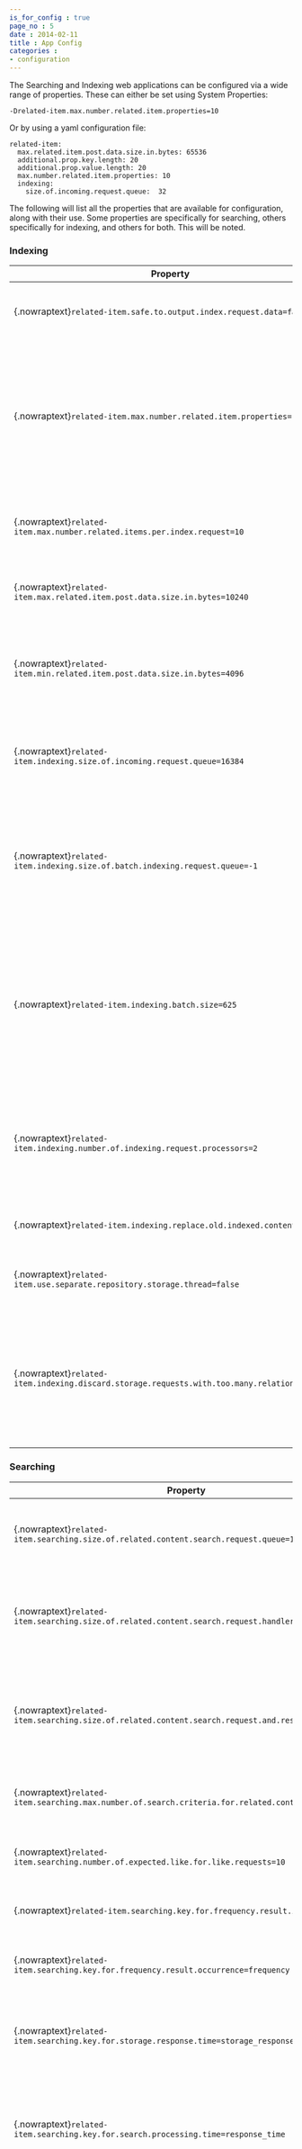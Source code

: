 ```yaml
---
is_for_config : true
page_no : 5
date : 2014-02-11
title : App Config
categories : 
- configuration
---
```


The Searching and Indexing web applications can be configured via a wide range of properties.  These can either be set using System Properties:

    -Drelated-item.max.number.related.item.properties=10

Or by using a yaml configuration file:


    related-item:  
      max.related.item.post.data.size.in.bytes: 65536
      additional.prop.key.length: 20
      additional.prop.value.length: 20
      max.number.related.item.properties: 10
      indexing:
        size.of.incoming.request.queue:  32
    

The following will list all the properties that are available for configuration, along with their use.  Some properties are specifically for searching, others specifically for indexing, and others for both.  This will be noted.


### Indexing ###

Property | Use  
 ---- | ---- 
{.nowraptext}`related-item.safe.to.output.index.request.data=false` | Writes to logs (when DEBUG) the index request data 
{.nowraptext}`related-item.max.number.related.item.properties=10`    | The max number of properties a related item can have.  More properties than this will be silently discarded.  There is no guarantee of ordering 
{.nowraptext}`related-item.max.number.related.items.per.index.request=10`  | The max number of related items in a single index POST request 
{.nowraptext}`related-item.max.related.item.post.data.size.in.bytes=10240`  | Max size in bytes of the POST data for an index request 
{.nowraptext}`related-item.min.related.item.post.data.size.in.bytes=4096`   | The minimum size, in bytes, of the POSTed json data for an index request 
{.nowraptext}`related-item.indexing.size.of.incoming.request.queue=16384` | Size of the ring buffer that accepts incoming indexing POST requests 
{.nowraptext}`related-item.indexing.size.of.batch.indexing.request.queue=-1` | The size of the ring buffer for each indexing processor that batch posts indexing requests to elasticsearch
{.nowraptext}`related-item.indexing.batch.size=625` | The max number of related item objects (a single index request will have many related item objects), that can be sent for batching indexing to elastic search.
{.nowraptext}`related-item.indexing.number.of.indexing.request.processors=2` | number of processors used to perform indexing (sending batch indexing requests) to elasticsearch
{.nowraptext}`related-item.indexing.replace.old.indexed.content=false` | replace existing content (false)
{.nowraptext}`related-item.use.separate.repository.storage.thread=false` | Use a separate thread for performing indexing
{.nowraptext}`related-item.indexing.discard.storage.requests.with.too.many.relations=false` | Silently discard related items in the indexing request it there are too many.  Indexes up to the max, discards the others   

### Searching ###

Property | Use  
 ---- | ---- 
{.nowraptext}`related-item.searching.size.of.related.content.search.request.queue=16384` | Size of the ring buffer that accepts incoming search requests
{.nowraptext}`related-item.searching.size.of.related.content.search.request.handler.queue=-1` | Size of the ring buffer for each search processor that submits search requests to elasticsearch
{.nowraptext}`related-item.searching.size.of.related.content.search.request.and.response.queue=-1` | Size of the ring buffer that is used to store incoming Request AsyncContext objects for later retrieval
{.nowraptext}`related-item.searching.max.number.of.search.criteria.for.related.content=10` | number of additional properties that will be searched on
{.nowraptext}`related-item.searching.number.of.expected.like.for.like.requests=10` | The number of search request that we expect to be similar
{.nowraptext}`related-item.searching.key.for.frequency.result.id=id` | The key used for the id field in the search result json
{.nowraptext}`related-item.searching.key.for.frequency.result.occurrence=frequency` | The key used for the frequency in the search results json
{.nowraptext}`related-item.searching.key.for.storage.response.time=storage_response_time` | Key used to represent how long the elasticsearch request took, in the json response doc 
{.nowraptext}`related-item.searching.key.for.search.processing.time=response_time` | Key used to represent how long the complete search request took.  It is the key used in the response json
{.nowraptext}`related-item.searching.key.for.frequency.result.overall.no.of.related.items=size` | Key in the search response used to represent the number of frequencies returned
{.nowraptext}`related-item.searching.key.for.frequency.results=results` | Key in the search response json under which the frequencies are found
{.nowraptext}`related-item.searching.request.parameter.for.size=maxresults` | Request parameter used to specify the max number of frequencies to return
{.nowraptext}`related-item.searching.request.parameter.for.id=id` | Parameter used to associate the id in a map of request parameters
{.nowraptext}`related-item.searching.default.number.of.results=4` | Default number of search result (frequencies) to return
{.nowraptext}`related-item.searching.size.of.response.processing.queue=-1` | Size of ring buffer for processing search results and sending json response to the awaiting AsyncContext
{.nowraptext}`related-item.searching.number.of.searching.request.processors=2` |  The number of ring buffers (processors) that will be sending search requests to elasticsearch
{.nowraptext}`related-item.storage.frequently.related.items.facet.results.facet.name=frequently-related-with` | The property used for naming the facet during the search request to elastic search 
{.nowraptext}`related-item.storage.searching.facet.search.execution.hint=map` | Used during search request to elastic search.  The setting of 'map' is the default.  Makes request much much faster 
{.nowraptext}`related-item.searching.frequently.related.search.timeout.in.millis=5000` | Timeout in millis for elasticsearch requests
{.nowraptext}`related-item.searching.timed.out.search.request.status.code=504` | The http status code when a timeout occurs
{.nowraptext}`related-item.searching.failed.search.request.status.code=502` | The http status code when a search request fails to talk to elasticsearch
{.nowraptext}`related-item.searching.not.found.search.request.status.code=404` | The http status code when no search result is found
{.nowraptext}`related-item.searching.found.search.results.handler.status.code=200` | The http status code when a match is found
{.nowraptext}`related-item.searching.missing.search.results.handler.status.code=500` | The http status code when we cannot handle the json search response
{.nowraptext}`related-item.searching.use.shared.search.repository=false` | Whether the search processors use a shared connection to elastic search
{.nowraptext}`related-item.searching.response.debug.output.enabled=false` | Output the response json being sent to the client, also to a log file.

### Both ###

Property | Use
 ---- | ---- 
{.nowraptext}`related-item.related.item.id.length=36` | The max number of characters that the "id" of a related items can have
{.nowraptext}`related-item.additional.prop.key.length=30`| The max number of characters a property name can have
{.nowraptext}`related-item.additional.prop.value.length=30` | The max number of characters a property value can have
{.nowraptext}`related-item.storage.index.name.prefix=relateditems` |  The name of the index used in elasticsearch for storing related item documents (i.e. `relateditems-YYYY-MM-DD`) 
{.nowraptext}`related-item.storage.index.name.alias=` (no alias) | The name of the index alias against which to search (http://www.elasticsearch.org/blog/changing-mapping-with-zero-downtime/) 
{.nowraptext}`related-item.storage.content.type.name=related` | The index type
{.nowraptext}`related-item.storage.cluster.name=relateditems` | The name of the elasticsearch cluster 
{.nowraptext}`related-item.indexing.key.for.index.request.related.with.attr=items` | The key used in the indexed document for the storing the related ids
{.nowraptext}`related-item.indexing.key.for.index.request.date.attr=date` | The key used in the indexed document for the date attribute
{.nowraptext}`related-item.indexing.key.for.index.request.id.attr=id` | The key against which the id is stored in the indexed document 
{.nowraptext}`related-item.indexing.key.for.index.request.item.array.attr=items` | The key in the incoming user json indexing request that contains the list of items
{.nowraptext}`related-item.elastic.search.client.default.transport.settings.file.name=default-transport-elasticsearch.yml` | name of the elastic search file containing the transport client settings (defaults)
{.nowraptext}`related-item.elastic.search.client.default.node.settings.file.name=default-node-elasticsearch.yml` | name of the elasticsearch file containing the node client settings (defaults)
{.nowraptext}`related-item.elastic.search.client.override.settings.file.name=elasticsearch.yml` | name of the elasticsearch file than can be distributed to override the default node/transport settings
{.nowraptext}`related-item.storage.location.mapper=day` | day/hour/min used to convert date to a string used for creating the index name in which documents are stored
{.nowraptext}`related-item.wait.strategy=yield`  | The type of ring buffer wait strategy: yield/busy/sleep/block
{.nowraptext}`related-item.es.client.type=transport` | The type of elasticsearch client to use 
{.nowraptext}`related-item.indexing.indexname.date.caching.enabled=true` | caching of index date
{.nowraptext}`related-item.indexing.number.of.indexname.to.cache=365` | number of index names to cache 
{.nowraptext}`related-item.elastic.search.transport.hosts=127.0.0.1:9300` | The host:port,host:port contain the unicast addresses of the search nodes in elastic search to talk to
{.nowraptext}`related-item.elastic.search.default.port=9300` | The default port if not specified to talk to in elasticsearch

----

By default the Searching and Indexing web applications will look for a yaml configuration file from which to load the configuration details.  Any settings in the configuration file, override the defaults.  Any system properties set will override the settings that are contained within the yaml configuration.  

By default the yaml file **related-items.yaml** is looked for on the class path.  The location of the file can be specified by the property, **related-items.settings.file**, for example:

* -Drelated-items.settings.file=/etc/relateditems.yml

The yaml file, may look like the following:

    related-item:
           searching:
                  number.of.searching.request.processors: 16
                  size.of.related.content.search.request.handler.queue: 1024

           indexing:
                  size.of.batch.indexing.request.queue: 4096


With the above in place the following properties are overridden:

    related-item.searching.number.of.searching.request.processors
    related-item.searching.size.of.related.content.search.request.handler.queue
    related-time.indexing.size.of.batch.indexing.reqeust.queue

If a system properties was set `-Drelated-item.searching.number.of.searching.request.processors=2`, that would override the setting in the yaml file.
